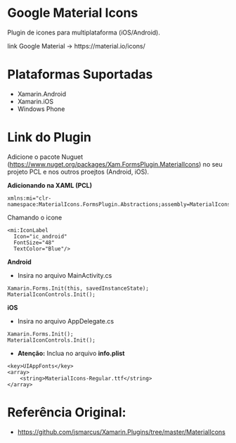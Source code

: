 # Google Material Icons


<p>Plugin de icones para multiplataforma (iOS/Android).</p>
<p>link Google Material -> https://material.io/icons/</p>

# Plataformas Suportadas

- Xamarin.Android
- Xamarin.iOS
- Windows Phone 

# Link do Plugin 

Adicione o pacote Nuguet (https://www.nuget.org/packages/Xam.FormsPlugin.MaterialIcons) no seu projeto PCL e nos outros proejtos (Android, iOS).

**Adicionando na XAML (PCL)**

```
xmlns:mi="clr-namespace:MaterialIcons.FormsPlugin.Abstractions;assembly=MaterialIcons.FormsPlugin.Abstractions"
```

Chamando o icone
```
<mi:IconLabel 
  Icon="ic_android" 
  FontSize="48" 
  TextColor="Blue"/>
 ```

**Android**
- Insira no arquivo MainActivity.cs
```
Xamarin.Forms.Init(this, savedInstanceState);  
MaterialIconControls.Init();
```

**iOS**
- Insira no arquivo AppDelegate.cs
```
Xamarin.Forms.Init();  
MaterialIconControls.Init();
```
- **Atenção:** Inclua no arquivo **info.plist**
```
<key>UIAppFonts</key>
<array>
    <string>MaterialIcons-Regular.ttf</string>
</array>
```

# Referência Original:
- https://github.com/jsmarcus/Xamarin.Plugins/tree/master/MaterialIcons
